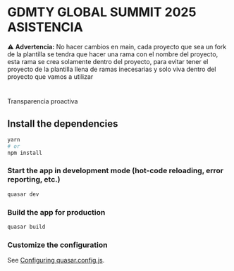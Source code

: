 # GDMTY GLOBAL SUMMIT 2025 ASISTENCIA


⚠️ **Advertencia:** No hacer cambios en main, cada proyecto que sea un fork de la plantilla se tendra que hacer una rama con el nombre del proyecto, esta rama se crea solamente dentro del proyecto,
para evitar tener el proyecto de la plantilla llena de ramas inecesarias y solo viva dentro del proyecto que vamos a utilizar
# 
Transparencia proactiva

## Install the dependencies
```bash
yarn
# or
npm install
```

### Start the app in development mode (hot-code reloading, error reporting, etc.)
```bash
quasar dev
```


### Build the app for production
```bash
quasar build
```

### Customize the configuration
See [Configuring quasar.config.js](https://v2.quasar.dev/quasar-cli-vite/quasar-config-js).
